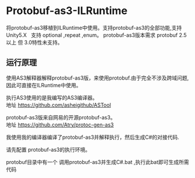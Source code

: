    
# Protobuf-as3-ILRuntime
将protobuf-as3移植到ILRuntime中使用。支持protobuf-as3的全部功能,支持Unity5.X  
支持 optional ,repeat ,enum。 protobuf-as3版本需求 protobuf 2.5以上 但 3.0特性未支持。  

## 运行原理
使用AS3解释器解释protobuf-as3版，来使用protobuf.由于完全不涉及跨域问题, 因此可直接在ILRuntime中使用。

执行AS3使用的是我编写的AS3编译器。   
地址 https://github.com/asheigithub/ASTool  
  
  
  

protobuf-as3版来自网易的开源protobuf-as3。  
地址 https://github.com/Atry/protoc-gen-as3  



我使用我的编译器编译了protobuf-as3并解释执行，然后生成C#的对接代码.  
  
请先配置 protobuf-as3的执行环境。
  
protobuf目录中有一个  调用protobuf-as3并生成C#.bat ,执行此bat即可生成所需代码

